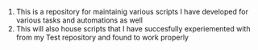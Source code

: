 1. This is a repository for maintainig various scripts I have developed for various tasks and automations as well
2. This will also house scripts that I have succesfully experiemented with from my Test repository and found to work properly
